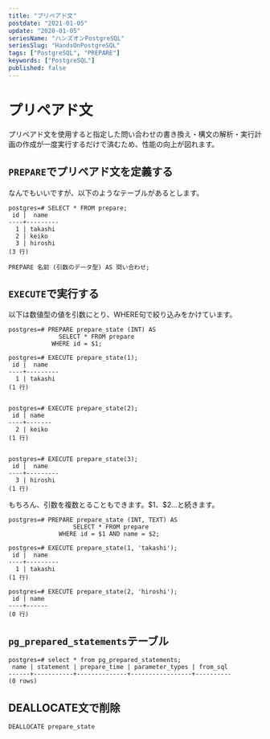 ```yaml
---
title: "プリペアド文"
postdate: "2021-01-05"
update: "2020-01-05"
seriesName: "ハンズオンPostgreSQL"
seriesSlug: "HandsOnPostgreSQL"
tags: ["PostgreSQL", "PREPARE"]
keywords: ["PostgreSQL"]
published: false
---
```


# プリペアド文

プリペアド文を使用すると指定した問い合わせの書き換え・構文の解析・実行計画の作成が一度実行するだけで済むため、性能の向上が図れます。

## `PREPARE`でプリペアド文を定義する

なんでもいいですが、以下のようなテーブルがあるとします。

```
postgres=# SELECT * FROM prepare;
 id |  name
----+---------
  1 | takashi
  2 | keiko
  3 | hiroshi
(3 行)
```

`PREPARE 名前 (引数のデータ型) AS 問い合わせ;`

## `EXECUTE`で実行する

以下は数値型の値を引数にとり、WHERE句で絞り込みをかけています。

```
postgres=# PREPARE prepare_state (INT) AS
              SELECT * FROM prepare
            WHERE id = $1;

postgres=# EXECUTE prepare_state(1);
 id |  name
----+---------
  1 | takashi
(1 行)


postgres=# EXECUTE prepare_state(2);
 id | name
----+-------
  2 | keiko
(1 行)


postgres=# EXECUTE prepare_state(3);
 id |  name
----+---------
  3 | hiroshi
(1 行)
```

もちろん、引数を複数とることもできます。\$1、\$2...と続きます。

```dummy:title=console
postgres=# PREPARE prepare_state (INT, TEXT) AS
                  SELECT * FROM prepare
              WHERE id = $1 AND name = $2;

postgres=# EXECUTE prepare_state(1, 'takashi');
 id |  name
----+---------
  1 | takashi
(1 行)

postgres=# EXECUTE prepare_state(2, 'hiroshi');
 id | name
----+------
(0 行)
```

## `pg_prepared_statements`テーブル

```dummy:title=console
postgres=# select * from pg_prepared_statements;
 name | statement | prepare_time | parameter_types | from_sql
------+-----------+--------------+-----------------+----------
(0 rows)
```

## DEALLOCATE文で削除

`DEALLOCATE prepare_state`
